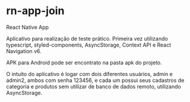 # rn-app-join
React Native App

Aplicativo para realização de teste prático.
Primeira vez utilizando typescript, styled-components, AsyncStorage, Context API e React Navigation v6.

APK para Android pode ser encontrato na pasta apk do projeto.

O intuito do aplicativo é logar com dois diferentes usuários, admin e admin2, ambos com senha 123456, e cada um possui seus cadastros de categoria e produtos sem utilizar de banco de dados remoto, utilizando AsyncStorage.
